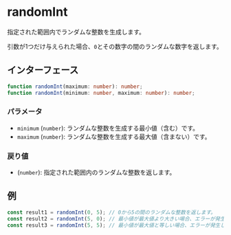 # randomInt

指定された範囲内でランダムな整数を生成します。

引数が1つだけ与えられた場合、`0`とその数字の間のランダムな数字を返します。

## インターフェース

```typescript
function randomInt(maximum: number): number;
function randomInt(minimum: number, maximum: number): number;
```

### パラメータ

- `minimum` (`number`): ランダムな整数を生成する最小値（含む）です。
- `maximum` (`number`): ランダムな整数を生成する最大値（含まない）です。

### 戻り値

- (`number`): 指定された範囲内のランダムな整数を返します。

## 例

```typescript
const result1 = randomInt(0, 5); // 0から5の間のランダムな整数を返します。
const result2 = randomInt(5, 0); // 最小値が最大値より大きい場合、エラーが発生します。
const result3 = randomInt(5, 5); // 最小値が最大値と等しい場合、エラーが発生します。
```
